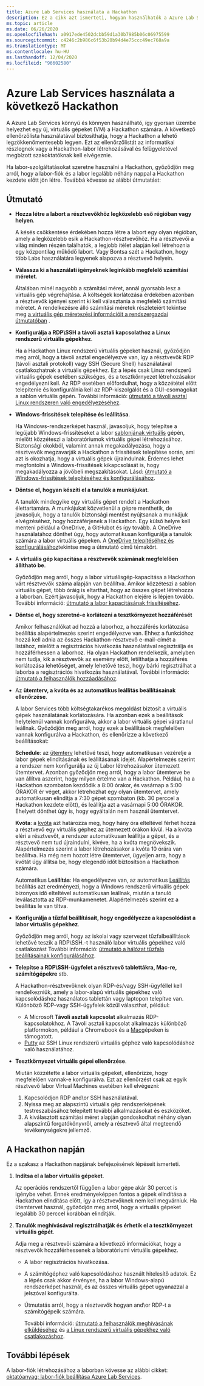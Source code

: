 ```yaml
---
title: Azure Lab Services használata a Hackathon
description: Ez a cikk azt ismerteti, hogyan használhatók a Azure Lab Services a ötletbörzékhez futtatásához használható laborok létrehozásához.
ms.topic: article
ms.date: 06/26/2020
ms.openlocfilehash: a0917ede4502dcbb59d1a30b7985b06c06975599
ms.sourcegitcommit: c4246c2b986c6f53b20b94d4e75ccc49ec768a9a
ms.translationtype: MT
ms.contentlocale: hu-HU
ms.lasthandoff: 12/04/2020
ms.locfileid: "96602580"
---
```

# <a name="use-azure-lab-services-for-your-next-hackathon"></a>Azure Lab Services használata a következő Hackathon
A Azure Lab Services könnyű és könnyen használható, így gyorsan üzembe helyezhet egy új, virtuális gépeket (VM) a Hackathon számára.  A következő ellenőrzőlista használatával biztosíthatja, hogy a Hackathon a lehető legzökkenőmentesebb legyen. Ezt az ellenőrzőlistát az informatikai részlegnek vagy a Hackathon-labor létrehozásával és felügyeletével megbízott szakoktatóknak kell elvégeznie. 

Ha labor-szolgáltatásokat szeretne használni a Hackathon, győződjön meg arról, hogy a labor-fiók és a labor legalább néhány nappal a Hackathon kezdete előtt jön létre. Továbbá kövesse az alábbi útmutatást:

## <a name="guidance"></a>Útmutató

- **Hozza létre a labort a résztvevőkhöz legközelebb eső régióban vagy helyen**. 

    A késés csökkentése érdekében hozza létre a labort egy olyan régióban, amely a legközelebb esik a Hackathon-résztvevőhöz.  Ha a résztvevői a világ minden részén találhatók, a legjobb ítélet alapján kell létrehoznia egy központilag működő labort.  Vagy Bontsa szét a Hackathon, hogy több Labs használatára legyenek alapozva a résztvevő helyein.
- **Válassza ki a használati igényeknek leginkább megfelelő számítási méretet**.

    Általában minél nagyobb a számítási méret, annál gyorsabb lesz a virtuális gép végrehajtása. A költségek korlátozása érdekében azonban a résztvevők igényei szerint ki kell választania a megfelelő számítási méretet. A rendelkezésre álló számítási méretek részleteiért tekintse meg [a virtuális gép méretezési információit a rendszergazdai útmutatóban](administrator-guide.md#vm-sizing) .
- **Konfigurálja a RDP\SSH a távoli asztali kapcsolathoz a Linux rendszerű virtuális gépekhez**.

    Ha a Hackathon Linux rendszerű virtuális gépeket használ, győződjön meg arról, hogy a távoli asztal engedélyezve van, így a résztvevők RDP (távoli asztali protokoll) vagy SSH (Secure Shell) használatával csatlakozhatnak a virtuális gépekhez. Ez a lépés csak Linux rendszerű virtuális gépek esetében szükséges, és a tesztkörnyezet létrehozásakor engedélyezni kell. Az RDP esetében előfordulhat, hogy a közzététel előtt telepítenie és konfigurálnia kell az RDP-kiszolgálót és a GUI-csomagokat a sablon virtuális gépén.  További információ: [útmutató a távoli asztal Linux rendszeren való engedélyezéséhez](how-to-enable-remote-desktop-linux.md).

- **Windows-frissítések telepítése és leállítása**. 

    Ha Windows-rendszerképet használ, javasoljuk, hogy telepítse a legújabb Windows-frissítéseket a labor [sablonjának virtuális](how-to-create-manage-template.md) gépén, mielőtt közzéteszi a laboratóriumok virtuális gépei létrehozásához. Biztonsági okokból, valamint annak megakadályozása, hogy a résztvevők megzavarják a Hackathon a frissítések telepítése során, ami azt is okozhatja, hogy a virtuális gépek újraindulnak. Érdemes lehet megfontolni a Windows-frissítések kikapcsolását is, hogy megakadályozza a jövőbeli megszakításokat. Lásd: [útmutató a Windows-frissítések telepítéséhez és konfigurálásához](how-to-prepare-windows-template.md#install-and-configure-updates).
- **Döntse el, hogyan készíti el a tanulók a munkájukat**. 

    A tanulók mindegyike egy virtuális gépet rendelt a Hackathon élettartamára. A munkájukat közvetlenül a gépre menthetik, de javasoljuk, hogy a tanulók biztonsági mentést nyújtsanak a munkájuk elvégzéséhez, hogy hozzáférjenek a Hackathon. Egy külső helyre kell menteni például a OneDrive, a GitHubot és így tovább. A OneDrive használatához dönthet úgy, hogy automatikusan konfigurálja a tanulók számára a labor virtuális gépeken. A [OneDrive telepítéséhez és konfigurálásához](how-to-prepare-windows-template.md#install-and-configure-onedrive)tekintse meg a útmutató című témakört.
- A **virtuális gép kapacitása a résztvevők számának megfelelően állítható be**. 

    Győződjön meg arról, hogy a labor virtuálisgép-kapacitása a Hackathon várt résztvevők száma alapján van beállítva. Amikor közzéteszi a sablon virtuális gépet, több óráig is eltarthat, hogy az összes gépet létrehozza a laborban. Ezért javasoljuk, hogy a Hackathon elejére is lépjen tovább. További információ: [útmutató a labor kapacitásának frissítéséhez](how-to-set-virtual-machine-passwords.md#update-the-lab-capacity).

- **Döntse el, hogy szeretné-e korlátozni a tesztkörnyezet hozzáférését** 

    Amikor felhasználókat ad hozzá a laborhoz, a hozzáférés korlátozása beállítás alapértelmezés szerint engedélyezve van. Ehhez a funkcióhoz hozzá kell adnia az összes Hackathon-résztvevő e-mail-címét a listához, mielőtt a regisztrációs hivatkozás használatával regisztrálja és hozzáférhessen a laborhoz. Ha olyan Hackathon rendelkezik, amelyben nem tudja, kik a résztvevők az esemény előtt, letilthatja a hozzáférés korlátozása lehetőséget, amely lehetővé teszi, hogy bárki regisztrálhat a laborba a regisztrációs hivatkozás használatával. További információ: [útmutató a felhasználók hozzáadásához](how-to-configure-student-usage.md).

- Az **ütemterv, a kvóta és az automatikus leállítás beállításainak ellenőrzése**. 

    A labor Services több költségtakarékos megoldást biztosít a virtuális gépek használatának korlátozására. Ha azonban ezek a beállítások helytelenül vannak konfigurálva, akkor a labor virtuális gépei váratlanul leállnak. Győződjön meg arról, hogy ezek a beállítások megfelelően vannak konfigurálva a Hackathon, és ellenőrizze a következő beállításokat:

    **Schedule**: az [ütemterv](how-to-create-schedules.md) lehetővé teszi, hogy automatikusan vezérelje a labor gépek elindításának és leállításának idejét. Alapértelmezés szerint a rendszer nem konfigurálja az új Labor létrehozásakor ütemezett ütemtervet. Azonban győződjön meg arról, hogy a labor ütemterve be van állítva aszerint, hogy milyen értelme van a Hackathon.  Például, ha a Hackathon szombaton kezdődik a 8:00 órakor, és vasárnap a 5:00 ÓRAKOR ér véget, akkor létrehozhat egy olyan ütemtervet, amely automatikusan elindítja a 7:30 gépet szombaton (kb. 30 perccel a Hackathon kezdete előtt), és leállítja azt a vasárnapi 5:00 ÓRAKOR. Ehelyett dönthet úgy is, hogy egyáltalán nem használ ütemtervet.

    **Kvóta**: a [kvóta](how-to-configure-student-usage.md#set-quotas-for-users) azt határozza meg, hogy hány óra elteltével férhet hozzá a résztvevő egy virtuális géphez az ütemezett órákon kívül. Ha a kvóta eléri a résztvevőt, a rendszer automatikusan leállítja a gépet, és a résztvevő nem tud újraindulni, kivéve, ha a kvóta megnövekszik. Alapértelmezés szerint a labor létrehozásakor a kvóta 10 órára van beállítva. Ha még nem hozott létre ütemtervet, ügyeljen arra, hogy a kvótát úgy állítsa be, hogy elegendő időt biztosítson a Hackathon számára.

    Automatikus **Leállítás**: Ha engedélyezve van, az automatikus [Leállítás](how-to-enable-shutdown-disconnect.md) beállítás azt eredményezi, hogy a Windows rendszerű virtuális gépek bizonyos idő elteltével automatikusan leállnak, miután a tanuló leválasztotta az RDP-munkamenetet. Alapértelmezés szerint ez a beállítás le van tiltva.

- **Konfigurálja a tűzfal beállításait, hogy engedélyezze a kapcsolódást a labor virtuális gépekhez**. 

    Győződjön meg arról, hogy az iskolai vagy szervezet tűzfalbeállítások lehetővé teszik a RDP\SSH.-t használó labor virtuális gépekhez való csatlakozást További információ: [útmutató a hálózat tűzfala beállításainak konfigurálásához](how-to-configure-firewall-settings.md).

- **Telepítse a RDP\SSH-ügyfelet a résztvevő tablettákra, Mac-re, számítógépekre** stb.

    A Hackathon-résztvevőknek olyan RDP-és/vagy SSH-ügyféllel kell rendelkezniük, amely a labor-alapú virtuális gépekhez való kapcsolódáshoz használatos tablettán vagy laptopon telepítve van. Különböző RDP-vagy SSH-ügyfelek közül választhat, például:

    - A Microsoft **Távoli asztali kapcsolat** alkalmazás RDP-kapcsolatokhoz. A Távoli asztali kapcsolat alkalmazás különböző platformokon, például a Chromebook és a [Mac](https://techcommunity.microsoft.com/t5/azure-lab-services/connecting-to-azure-lab-services-environments-on-your-macos/ba-p/1290162)gépeken is támogatott.
    - [Putty](https://techcommunity.microsoft.com/t5/azure-lab-services/connecting-to-azure-lab-services-environments-on-your-macos/ba-p/1290162) az SSH Linux rendszerű virtuális géphez való kapcsolódáshoz való használatához.
- **Tesztkörnyezet virtuális gépei ellenőrzése**. 

    Miután közzétette a labor virtuális gépeket, ellenőrizze, hogy megfelelően vannak-e konfigurálva. Ezt az ellenőrzést csak az egyik résztvevő labor Virtual Machines esetében kell elvégezni:

    1. Kapcsolódjon RDP and\or SSH használatával.
    2. Nyissa meg az alapszintű virtuális gép rendszerképének testreszabásához telepített további alkalmazásokat és eszközöket.
    3. A kiválasztott számítási méret alapján gondoskodhat néhány olyan alapszintű forgatókönyvről, amely a résztvevő által megteendő tevékenységekre jellemző.

## <a name="on-the-day-of-hackathon"></a>A Hackathon napján
Ez a szakasz a Hackathon napjának befejezésének lépéseit ismerteti.

1. **Indítsa el a labor virtuális gépeket**.

    Az operációs rendszertől függően a labor gépe akár 30 percet is igénybe vehet. Ennek eredményeképpen fontos a gépek elindítása a Hackathon elindítása előtt, így a résztvevőknek nem kell megvárniuk. Ha ütemtervet használ, győződjön meg arról, hogy a virtuális gépeket legalább 30 perccel korábban elindítják.
2. **Tanulók meghívásával regisztrálhatják és érhetik el a tesztkörnyezet virtuális gépét**. 

    Adja meg a résztvevői számára a következő információkat, hogy a résztvevők hozzáférhessenek a laboratóriumi virtuális gépekhez. 

    - A labor regisztrációs hivatkozása. 
    - A számítógéphez való kapcsolódáshoz használt hitelesítő adatok. Ez a lépés csak akkor érvényes, ha a labor Windows-alapú rendszerképet használ, és az összes virtuális gépet ugyanazzal a jelszóval konfigurálta.
    - Útmutatás arról, hogy a résztvevők hogyan and\or RDP-t a számítógépeik számára.

        További információ: [útmutató a felhasználók meghívásának elküldéséhez](how-to-configure-student-usage.md?branch=master#send-invitations-to-users) és [a Linux rendszerű virtuális gépekhez való csatlakozáshoz](how-to-use-remote-desktop-linux-student.md?branch=master). 

## <a name="next-steps"></a>További lépések
A labor-fiók létrehozásához a laborban kövesse az alábbi cikket: [oktatóanyag: labor-fiók beállítása Azure Lab Services](tutorial-setup-lab-account.md).
